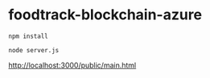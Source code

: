 # foodtrack-blockchain-azure

    npm install

    node server.js

[http://localhost:3000/public/main.html](http://localhost:3000/public/main.html)
